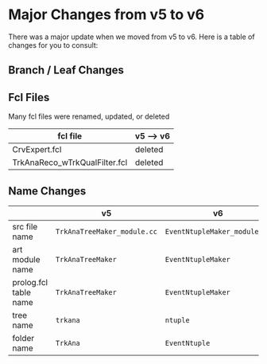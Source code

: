 # Major Changes from v5 to v6

There was a major update when we moved from v5 to v6. Here is a table of changes for you to consult:

## Branch / Leaf Changes

## Fcl Files
Many fcl files were renamed, updated, or deleted

| fcl file | v5 --> v6 |
|----|---|
| CrvExpert.fcl | deleted |
| TrkAnaReco_wTrkQualFilter.fcl | deleted |

## Name Changes

|  | v5 | v6 | Notes |
|---|--|--|---|
| src file name | ```TrkAnaTreeMaker_module.cc``` | ```EventNtupleMaker_module.cc``` | |
| art module name | ```TrkAnaTreeMaker``` | ```EventNtupleMaker``` |  |
| prolog.fcl table name | ```TrkAnaTreeMaker``` | ```EventNtupleMaker``` | |
| tree name | ```trkana``` | ```ntuple``` |  |
| folder name | ```TrkAna``` | ```EventNtuple``` | |
